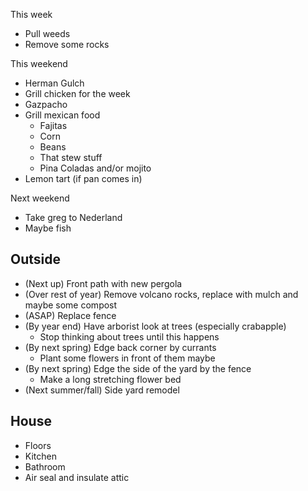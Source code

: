 This week
* Pull weeds
* Remove some rocks

This weekend
* Herman Gulch
* Grill chicken for the week
* Gazpacho
* Grill mexican food
	* Fajitas
	* Corn
	* Beans
	* That stew stuff
	* Pina Coladas and/or mojito
* Lemon tart (if pan comes in)

Next weekend
* Take greg to Nederland
* Maybe fish

## Outside
* (Next up) Front path with new pergola
* (Over rest of year) Remove volcano rocks, replace with mulch and maybe some compost
* (ASAP) Replace fence
* (By year end) Have arborist look at trees (especially crabapple)
	* Stop thinking about trees until this happens
* (By next spring) Edge back corner by currants
	* Plant some flowers in front of them maybe
* (By next spring) Edge the side of the yard by the fence
	* Make a long stretching flower bed
* (Next summer/fall) Side yard remodel

## House
* Floors
* Kitchen
* Bathroom
* Air seal and insulate attic